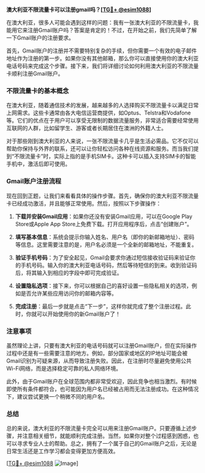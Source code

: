 **澳大利亚不限流量卡可以注册gmail吗？[[TG💪+ @esim1088](https://t.me/s/esim1088)]**

在澳大利亚，很多人可能会遇到这样的问题：我有一张澳大利亚的不限流量卡，我能用它来注册Gmail账户吗？答案是肯定的！不过，在开始之前，我们先简单了解一下Gmail账户的注册要求。

首先，Gmail账户的注册并不需要特别复杂的手续，但你需要一个有效的电子邮件地址作为注册的第一步。如果你没有其他邮箱，那么你可以直接使用你的澳大利亚电话号码来完成这个步骤。接下来，我们将详细讨论如何利用澳大利亚的不限流量卡顺利注册Gmail账户。

### 不限流量卡的基本概念

在澳大利亚，随着通信技术的发展，越来越多的人选择购买不限流量卡以满足日常上网需求。这些卡通常由各大电信运营商提供，如Optus、Telstra和Vodafone等。它们的优点在于用户可以享受无限制的数据流量服务，非常适合需要经常使用互联网的人群，比如留学生、游客或者长期居住在澳洲的外籍人士。

对于那些刚到澳大利亚的人来说，一张不限流量卡几乎是生活必需品。它不仅可以帮助你保持与外界的联系，还可以让你轻松访问各种在线资源和服务。而当我们提到“不限流量卡”时，实际上指的是手机SIM卡。这种卡可以插入支持SIM卡的智能手机中，激活后即可使用。

### Gmail账户注册流程

现在回到正题，让我们来看看具体的操作步骤。首先，确保你的澳大利亚不限流量卡已经成功激活，并且能够正常使用。然后，按照以下步骤操作：

1. **下载并安装Gmail应用**：如果你还没有安装Gmail应用，可以在Google Play Store或Apple App Store上免费下载。打开应用程序后，点击“创建账户”。

2. **填写基本信息**：系统会提示你输入姓名、用户名（即你的新邮箱地址）、密码等信息。这里需要注意的是，用户名必须是一个全新的邮箱地址，不能重复。

3. **验证手机号码**：为了安全起见，Gmail会要求你通过短信接收验证码来验证你的手机号码。输入你的澳大利亚电话号码，然后等待短信的到来。收到验证码后，将其输入到相应的字段中即可完成验证。

4. **设置隐私选项**：接下来，你可以根据自己的喜好设置一些隐私相关的选项，例如是否允许某些应用访问你的邮箱内容等。

5. **完成注册**：最后一步就是点击“下一步”，这样你就完成了整个注册过程。此时，你就可以开始使用你的新Gmail账户了！

### 注意事项

虽然理论上讲，只要有澳大利亚的电话号码就可以注册Gmail账户，但在实际操作过程中还是有一些需要注意的地方。例如，部分国家或地区的IP地址可能会被Gmail识别为可疑来源，从而导致注册失败。因此，在注册时尽量避免使用公共Wi-Fi网络，而是选择稳定可靠的私人网络环境。

此外，由于Gmail账户在全球范围内都非常受欢迎，因此竞争也相当激烈。有时候即使所有条件都符合，也可能因为用户名已经被占用而无法注册成功。在这种情况下，建议尝试更换一个稍微不同的用户名。

### 总结

总的来说，澳大利亚的不限流量卡完全可以用来注册Gmail账户。只要遵循上述步骤，并注意相关细节，就能顺利完成注册。当然，如果你对整个过程感到困惑，也可以寻求专业人士的帮助。总之，拥有了一个属于自己的Gmail账户之后，无论是日常生活还是工作学习都会变得更加方便高效。

[[TG💪+ @esim1088](https://t.me/s/esim1088) ![Image](https://i.postimg.cc/4NQfJmqS/Snipaste-2025-05-13-00-14-12.png)]